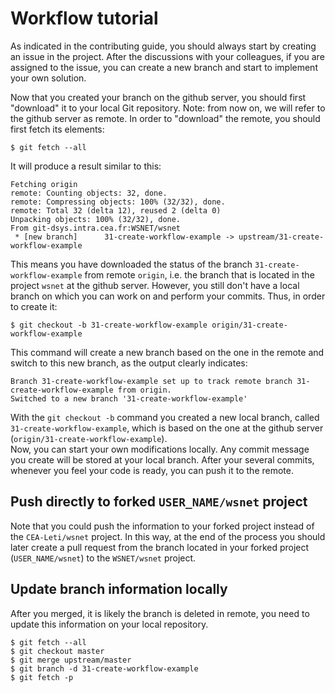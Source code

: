 # Workflow tutorial

As indicated in the contributing guide, you should always start by creating an issue in the project. 
After the discussions with your colleagues, if you are assigned to the issue, you can create a new branch and start to implement your own solution.

Now that you created your branch on the github server, you should first "download" 
it to your local Git repository. Note: from now on, we will refer to the github server as remote. In order to "download" the remote, you should first fetch its elements:

```shell
$ git fetch --all
```
It will produce a result similar to this:

```shell
Fetching origin
remote: Counting objects: 32, done.
remote: Compressing objects: 100% (32/32), done.
remote: Total 32 (delta 12), reused 2 (delta 0)
Unpacking objects: 100% (32/32), done.
From git-dsys.intra.cea.fr:WSNET/wsnet
 * [new branch]      31-create-workflow-example -> upstream/31-create-workflow-example
```

This means you have downloaded the status of the branch ```31-create-workflow-example``` from remote ```origin```, i.e. the branch that is located in the project ```wsnet``` at the github server. 
However, you still don't have a local branch on which you can work on and perform your commits. Thus, in order to create it:

```shell
$ git checkout -b 31-create-workflow-example origin/31-create-workflow-example
```

This command will create a new branch based on the one in the remote and switch to this new branch, as the output clearly indicates:

```shell
Branch 31-create-workflow-example set up to track remote branch 31-create-workflow-example from origin.
Switched to a new branch '31-create-workflow-example'
```
With the ```git checkout -b``` command you created a new local branch, called ```31-create-workflow-example```, 
which is based on the one at the github server (```origin/31-create-workflow-example```).  
Now, you can start your own modifications locally. Any commit message you create will be stored at your local branch. After your several commits, whenever you feel your code is ready, you can push it to the remote. 

## Push directly to forked ```USER_NAME/wsnet``` project

Note that you could push the information to your forked project instead of the ```CEA-Leti/wsnet``` project. In this way, at the end of the process you should later create a pull request from the branch located in your forked project (```USER_NAME/wsnet```) to the ```WSNET/wsnet``` project.

## Update branch information locally

After you merged, it is likely the branch is deleted in remote, you need to update this information on your local repository.

```shell
$ git fetch --all
$ git checkout master
$ git merge upstream/master
$ git branch -d 31-create-workflow-example
$ git fetch -p
```

